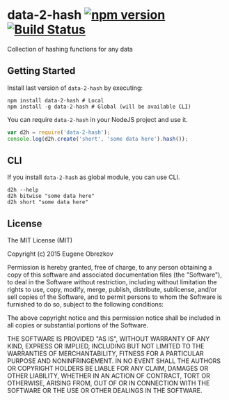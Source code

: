 # data-2-hash [![npm version](https://badge.fury.io/js/data-2-hash.svg)](http://badge.fury.io/js/data-2-hash) [![Build Status](https://travis-ci.org/ghaiklor/data-2-hash.svg)](https://travis-ci.org/ghaiklor/data-2-hash)

Collection of hashing functions for any data

## Getting Started

Install last version of `data-2-hash` by executing:

```shell
npm install data-2-hash # Local
npm install -g data-2-hash # Global (will be available CLI)
```

You can require `data-2-hash` in your NodeJS project and use it.

```javascript
var d2h = require('data-2-hash');
console.log(d2h.create('short', 'some data here').hash());
```

## CLI

If you install `data-2-hash` as global module, you can use CLI.

```shell
d2h --help
d2h bitwise "some data here"
d2h short "some data here"
```

## License

The MIT License (MIT)

Copyright (c) 2015 Eugene Obrezkov

Permission is hereby granted, free of charge, to any person obtaining a copy
of this software and associated documentation files (the "Software"), to deal
in the Software without restriction, including without limitation the rights
to use, copy, modify, merge, publish, distribute, sublicense, and/or sell
copies of the Software, and to permit persons to whom the Software is
furnished to do so, subject to the following conditions:

The above copyright notice and this permission notice shall be included in all
copies or substantial portions of the Software.

THE SOFTWARE IS PROVIDED "AS IS", WITHOUT WARRANTY OF ANY KIND, EXPRESS OR
IMPLIED, INCLUDING BUT NOT LIMITED TO THE WARRANTIES OF MERCHANTABILITY,
FITNESS FOR A PARTICULAR PURPOSE AND NONINFRINGEMENT. IN NO EVENT SHALL THE
AUTHORS OR COPYRIGHT HOLDERS BE LIABLE FOR ANY CLAIM, DAMAGES OR OTHER
LIABILITY, WHETHER IN AN ACTION OF CONTRACT, TORT OR OTHERWISE, ARISING FROM,
OUT OF OR IN CONNECTION WITH THE SOFTWARE OR THE USE OR OTHER DEALINGS IN THE
SOFTWARE.
